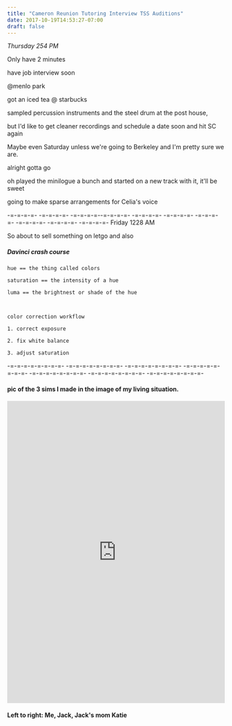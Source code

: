 ```yaml
---
title: "Cameron Reunion Tutoring Interview TSS Auditions"
date: 2017-10-19T14:53:27-07:00
draft: false
---
```



*Thursday 254 PM*

Only have 2 minutes

have job interview soon

@menlo park

got an iced tea @ starbucks

sampled percussion instruments and the steel drum at the post house,

but I'd like to get cleaner recordings and schedule a date soon and hit SC again

Maybe even Saturday unless we're going to Berkeley and I'm pretty sure we are.

alright gotta go


oh played the minilogue a bunch and started on a new track with it, it'll be sweet

going to make sparse arrangements for Celia's voice



-=-=-=-=- -=-=-=-=- -=-=-=-=--=-=-=-=- -=-=-=-=- -=-=-=-=- -=-=-=-=- -=-=-=-=- -=-=-=-=- -=-=-=-=-
Friday 1228 AM  

So about to sell something on letgo and also

##### Davinci crash course
```
hue == the thing called colors

saturation == the intensity of a hue

luma == the brightnest or shade of the hue



color correction workflow

1. correct exposure

2. fix white balance

3. adjust saturation

```

-=-=-=-=-=-=-=-=- -=-=-=-=-=-=-=-=- -=-=-=-=-=-=-=-=- -=-=-=-=-=-=-=-=- -=-=-=-=-=-=-=-=- -=-=-=-=-=-=-=-=- -=-=-=-=-=-=-=-=-


#### pic of the 3 sims I made in the image of my living situation.

<iframe width="100%" height="700" scrolling="no" frameborder="no" src="https://w.soundcloud.com/player/?url=https%3A//api.soundcloud.com/tracks/348798541&amp;color=%23ff5500&amp;auto_play=false&amp;hide_related=false&amp;show_comments=true&amp;show_user=true&amp;show_reposts=false&amp;show_teaser=true&amp;visual=true"></iframe>

#### Left to right: Me, Jack, Jack's mom Katie
